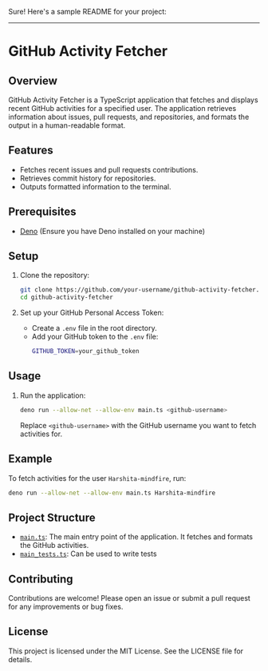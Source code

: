 Sure! Here's a sample README for your project:

---

# GitHub Activity Fetcher

## Overview

GitHub Activity Fetcher is a TypeScript application that fetches and displays
recent GitHub activities for a specified user. The application retrieves
information about issues, pull requests, and repositories, and formats the
output in a human-readable format.

## Features

- Fetches recent issues and pull requests contributions.
- Retrieves commit history for repositories.
- Outputs formatted information to the terminal.

## Prerequisites

- [Deno](https://deno.land/) (Ensure you have Deno installed on your machine)

## Setup

1. Clone the repository:
   ```sh
   git clone https://github.com/your-username/github-activity-fetcher.git
   cd github-activity-fetcher
   ```

2. Set up your GitHub Personal Access Token:
   - Create a `.env` file in the root directory.
   - Add your GitHub token to the `.env` file:
     ```sh
     GITHUB_TOKEN=your_github_token
     ```

## Usage

1. Run the application:
   ```sh
   deno run --allow-net --allow-env main.ts <github-username>
   ```

   Replace `<github-username>` with the GitHub username you want to fetch
   activities for.

## Example

To fetch activities for the user `Harshita-mindfire`, run:

```sh
deno run --allow-net --allow-env main.ts Harshita-mindfire
```

## Project Structure

- [`main.ts`](./main.ts): The main entry point of the application. It fetches
  and formats the GitHub activities.
- [`main_tests.ts`](./main_test.ts): Can be used to write tests

## Contributing

Contributions are welcome! Please open an issue or submit a pull request for any
improvements or bug fixes.

## License

This project is licensed under the MIT License. See the LICENSE file for
details.
